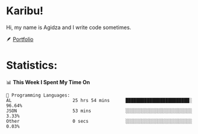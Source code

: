 # Karibu!
Hi, my name is Agidza and I write code sometimes.

🪶 [Portfolio](https://lynnagidza.github.io/)

# Statistics:

<!--START_SECTION:waka-->
📊 **This Week I Spent My Time On** 

```text
💬 Programming Languages: 
AL                       25 hrs 54 mins      ████████████████████████░   96.64% 
JSON                     53 mins             ░░░░░░░░░░░░░░░░░░░░░░░░░   3.33% 
Other                    0 secs              ░░░░░░░░░░░░░░░░░░░░░░░░░   0.03%

```


<!--END_SECTION:waka-->
